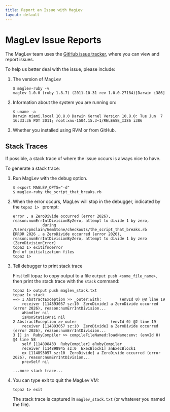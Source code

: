 ```yaml
---
title: Report an Issue with MagLev
layout: default
---
```

# MagLev Issue Reports

The MagLev team uses the [GitHub issue
tracker](https://github.com/MagLev/maglev/issues), where you can view and
report issues.

To help us better deal with the issue, please include:

1. The version of MagLev

       $ maglev-ruby -v
       maglev 1.0.0 (ruby 1.8.7) (2011-10-31 rev 1.0.0-27184)[Darwin i386]

2. Information about the system you are running on:

       $ uname -a
       Darwin miami.local 10.8.0 Darwin Kernel Version 10.8.0: Tue Jun  7 16:33:36 PDT 2011; root:xnu-1504.15.3~1/RELEASE_I386 i386


3. Whether you installed using RVM or from GitHub.

## Stack Traces

If possible, a stack trace of where the issue occurs is always nice to
have.

To generate a stack trace:

1. Run MagLev with the debug option.

       $ export MAGLEV_OPTS="-d"
       $ maglev-ruby the_script_that_breaks.rb

1. When the error occurs, MagLev will stop in the debugger, indicated by
   the `topaz 1> ` prompt:

       error , a ZeroDivide occurred (error 2026), reason:numErrIntDivisionByZero, attempt to divide 1 by zero,
                    during /Users/pmclain/GemStone/checkouts/the_script_that_breaks.rb
       ERROR 2026 , a ZeroDivide occurred (error 2026), reason:numErrIntDivisionByZero, attempt to divide 1 by zero (ZeroDivisionError)
       topaz 1> exitifnoerror
       End of initialization files
       topaz 1>

1. Tell debugger to print stack trace

   First tell topaz to copy output to a file `output push
   <some_file_name>`, then print the stack trace with the `stack` command:

       topaz 1> output push maglev_stack.txt
       topaz 1> stack
       ==> 1 AbstractException >> _outer:with:        (envId 0) @8 line 19
           receiver [114893057 sz:10  ZeroDivide] a ZeroDivide occurred (error 2026), reason:numErrIntDivision...
           aHandler nil
           isNonStaticAnsi nil
       2 AbstractException >> outer               (envId 0) @2 line 19
           receiver [114893057 sz:10  ZeroDivide] a ZeroDivide occurred (error 2026), reason:numErrIntDivision...
       3 [] in  RubyCompiler >> compileFileNamed:loadName:env: (envId 0) @4 line 58
           self [114898433  RubyCompiler] aRubyCompiler
           receiver [114898945 sz:0  ExecBlock1] anExecBlock1
           ex [114893057 sz:10  ZeroDivide] a ZeroDivide occurred (error 2026), reason:numErrIntDivision...
           prevSelf nil

       ...more stack trace...

1. You can type exit to quit the MagLev VM:

       topaz 1> exit

   The stack trace is captured in `maglev_stack.txt` (or whatever you named
   the file).

